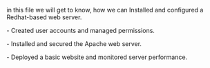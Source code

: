 in this file we will get to know, how we can Installed and configured a Redhat-based web server.
<p>
- Created user accounts and managed permissions.
  <p>
- Installed and secured the Apache web server.
  <p>
- Deployed a basic website and monitored server performance.
